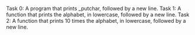 Task 0: A program that prints _putchar, followed by a new line.
Task 1: A function that prints the alphabet, in lowercase, followed by a new line.
Task 2: A function that prints 10 times the alphabet, in lowercase, followed by a new line.

